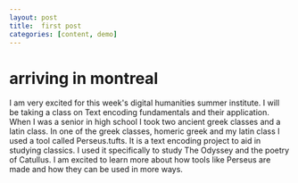 ```yaml
---
layout: post
title:  first post 
categories: [content, demo]
---
```

# arriving in montreal
I am very excited for this week's digital humanities summer institute. 
I will be taking a class on Text encoding fundamentals and their application. 
When I was a senior in high school I took two ancient greek classes and a latin class. 
In one of the greek classes, homeric greek and my latin class I used a tool called Perseus.tufts. 
It is a text encoding project to aid in studying classics. I used it specifically to study The Odyssey and the poetry of Catullus. 
I am excited to learn more about how tools like Perseus are made and how they can be used in more ways. 

    
